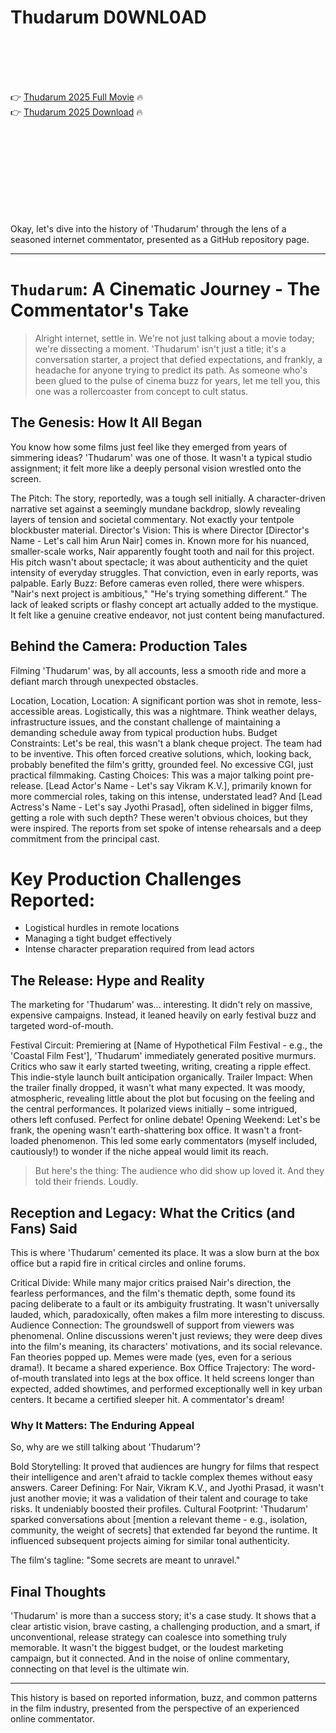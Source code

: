 # Thudarum D0WNL0AD

<br><br><br><br>


👉 <a href="https://Brent-riefamkyabun1971.github.io/pbwwzxggyu/">Thudarum 2025 Full Movie</a> 🔥
<br>
👉 <a href="https://Brent-riefamkyabun1971.github.io/pbwwzxggyu/">Thudarum 2025 Download</a> 🔥


<br><br><br><br><br><br><br><br>


Okay, let's dive into the history of 'Thudarum' through the lens of a seasoned internet commentator, presented as a GitHub repository page.

---

# `Thudarum`: A Cinematic Journey - The Commentator's Take

> Alright internet, settle in. We're not just talking about a movie today; we're dissecting a moment. 'Thudarum' isn't just a title; it's a conversation starter, a project that defied expectations, and frankly, a headache for anyone trying to predict its path. As someone who's been glued to the pulse of cinema buzz for years, let me tell you, this one was a rollercoaster from concept to cult status.

## The Genesis: How It All Began

You know how some films just feel like they emerged from years of simmering ideas? 'Thudarum' was one of those. It wasn't a typical studio assignment; it felt more like a deeply personal vision wrestled onto the screen.

   The Pitch: The story, reportedly, was a tough sell initially. A character-driven narrative set against a seemingly mundane backdrop, slowly revealing layers of tension and societal commentary. Not exactly your tentpole blockbuster material.
   Director's Vision: This is where Director [Director's Name - Let's call him Arun Nair] comes in. Known more for his nuanced, smaller-scale works, Nair apparently fought tooth and nail for this project. His pitch wasn't about spectacle; it was about authenticity and the quiet intensity of everyday struggles. That conviction, even in early reports, was palpable.
   Early Buzz: Before cameras even rolled, there were whispers. "Nair's next project is ambitious," "He's trying something different." The lack of leaked scripts or flashy concept art actually added to the mystique. It felt like a genuine creative endeavor, not just content being manufactured.

## Behind the Camera: Production Tales

Filming 'Thudarum' was, by all accounts, less a smooth ride and more a defiant march through unexpected obstacles.

   Location, Location, Location: A significant portion was shot in remote, less-accessible areas. Logistically, this was a nightmare. Think weather delays, infrastructure issues, and the constant challenge of maintaining a demanding schedule away from typical production hubs.
   Budget Constraints: Let's be real, this wasn't a blank cheque project. The team had to be inventive. This often forced creative solutions, which, looking back, probably benefited the film's gritty, grounded feel. No excessive CGI, just practical filmmaking.
   Casting Choices: This was a major talking point pre-release. [Lead Actor's Name - Let's say Vikram K.V.], primarily known for more commercial roles, taking on this intense, understated lead? And [Lead Actress's Name - Let's say Jyothi Prasad], often sidelined in bigger films, getting a role with such depth? These weren't obvious choices, but they were inspired. The reports from set spoke of intense rehearsals and a deep commitment from the principal cast.


# Key Production Challenges Reported:
- Logistical hurdles in remote locations
- Managing a tight budget effectively
- Intense character preparation required from lead actors


## The Release: Hype and Reality

The marketing for 'Thudarum' was... interesting. It didn't rely on massive, expensive campaigns. Instead, it leaned heavily on early festival buzz and targeted word-of-mouth.

   Festival Circuit: Premiering at [Name of Hypothetical Film Festival - e.g., the 'Coastal Film Fest'], 'Thudarum' immediately generated positive murmurs. Critics who saw it early started tweeting, writing, creating a ripple effect. This indie-style launch built anticipation organically.
   Trailer Impact: When the trailer finally dropped, it wasn't what many expected. It was moody, atmospheric, revealing little about the plot but focusing on the feeling and the central performances. It polarized views initially – some intrigued, others left confused. Perfect for online debate!
   Opening Weekend: Let's be frank, the opening wasn't earth-shattering box office. It wasn't a front-loaded phenomenon. This led some early commentators (myself included, cautiously!) to wonder if the niche appeal would limit its reach.

> But here's the thing: The audience who did show up loved it. And they told their friends. Loudly.

## Reception and Legacy: What the Critics (and Fans) Said

This is where 'Thudarum' cemented its place. It was a slow burn at the box office but a rapid fire in critical circles and online forums.

   Critical Divide: While many major critics praised Nair's direction, the fearless performances, and the film's thematic depth, some found its pacing deliberate to a fault or its ambiguity frustrating. It wasn't universally lauded, which, paradoxically, often makes a film more interesting to discuss.
   Audience Connection: The groundswell of support from viewers was phenomenal. Online discussions weren't just reviews; they were deep dives into the film's meaning, its characters' motivations, and its social relevance. Fan theories popped up. Memes were made (yes, even for a serious drama!). It became a shared experience.
   Box Office Trajectory: The word-of-mouth translated into legs at the box office. It held screens longer than expected, added showtimes, and performed exceptionally well in key urban centers. It became a certified sleeper hit. A commentator's dream!

### Why It Matters: The Enduring Appeal

So, why are we still talking about 'Thudarum'?

   Bold Storytelling: It proved that audiences are hungry for films that respect their intelligence and aren't afraid to tackle complex themes without easy answers.
   Career Defining: For Nair, Vikram K.V., and Jyothi Prasad, it wasn't just another movie; it was a validation of their talent and courage to take risks. It undeniably boosted their profiles.
   Cultural Footprint: 'Thudarum' sparked conversations about [mention a relevant theme - e.g., isolation, community, the weight of secrets] that extended far beyond the runtime. It influenced subsequent projects aiming for similar tonal authenticity.


The film's tagline: "Some secrets are meant to unravel."


## Final Thoughts

'Thudarum' is more than a success story; it's a case study. It shows that a clear artistic vision, brave casting, a challenging production, and a smart, if unconventional, release strategy can coalesce into something truly memorable. It wasn't the biggest budget, or the loudest marketing campaign, but it connected. And in the noise of online commentary, connecting on that level is the ultimate win.

---
This history is based on reported information, buzz, and common patterns in the film industry, presented from the perspective of an experienced online commentator.

